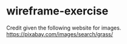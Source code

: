 # wireframe-exercise
Credit given the following website for images.
https://pixabay.com/images/search/grass/